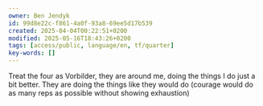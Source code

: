 ```yaml
---
owner: Ben Jendyk
id: 99d8e22c-f861-4a0f-93a8-69ee5d17b539
created: 2025-04-04T00:22:51+0200
modified: 2025-05-16T18:43:26+0200
tags: [access/public, language/en, tf/quarter]
key-words: []
---
```


Treat the four as Vorbilder, they are around me, doing the things I do just a bit better. They are doing the things like they would do (courage would do as many reps as possible without showing exhaustion)